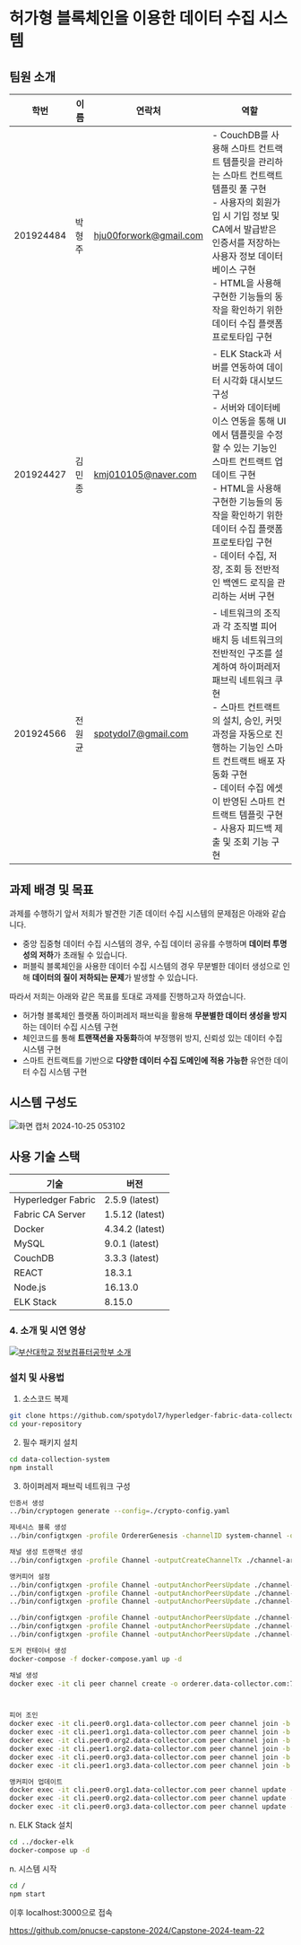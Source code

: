 # 허가형 블록체인을 이용한 데이터 수집 시스템
## 팀원 소개

|학번|이름|연락처|역할|
|------|---|---|---|
|201924484|박형주|hju00forwork@gmail.com| - CouchDB를 사용해 스마트 컨트랙트 템플릿을 관리하는 스마트 컨트랙트 템플릿 풀 구현<br> - 사용자의 회원가입 시 기입 정보 및 CA에서 발급받은 인증서를 저장하는 사용자 정보 데이터베이스 구현<br> - HTML을 사용해 구현한 기능들의 동작을 확인하기 위한 데이터 수집 플랫폼 프로토타입 구현|
|201924427|김민종|kmj010105@naver.com| - ELK Stack과 서버를 연동하여 데이터 시각화 대시보드 구성<br> - 서버와 데이터베이스 연동을 통해 UI에서 템플릿을 수정할 수 있는 기능인 스마트 컨트랙트 업데이트 구현<br> - HTML을 사용해 구현한 기능들의 동작을 확인하기 위한 데이터 수집 플랫폼 프로토타입 구현<br> - 데이터 수집, 저장, 조회 등 전반적인 백엔드 로직을 관리하는 서버 구현|
|201924566|전원균|spotydol7@gmail.com| - 네트워크의 조직과 각 조직별 피어 배치 등 네트워크의 전반적인 구조를 설계하여 하이퍼레저 패브릭 네트워크 쿠현<br> - 스마트 컨트랙트의 설치, 승인, 커밋 과정을 자동으로 진행하는 기능인 스마트 컨트랙트 배포 자동화 구현<br> - 데이터 수집 에셋이 반영된 스마트 컨트랙트 템플릿 구현<br> - 사용자 피드백 제출 및 조회 기능 구현|

## 과제 배경 및 목표
과제를 수행하기 앞서 저희가 발견한 기존 데이터 수집 시스템의 문제점은 아래와 같습니다.
- 중앙 집중형 데이터 수집 시스템의 경우, 수집 데이터 공유를 수행하며 **데이터 투명성의 저하**가 초래될 수 있습니다.
- 퍼블릭 블록체인을 사용한 데이터 수집 시스템의 경우 무분별한 데이터 생성으로 인해 **데이터의 질이 저하되는 문제**가 발생할 수 있습니다.

따라서 저희는 아래와 같은 목표를 토대로 과제를 진행하고자 하였습니다.
- 허가형 블록체인 플랫폼 하이퍼레저 패브릭을 활용해 **무분별한 데이터 생성을 방지**하는 데이터 수집 시스템 구현
- 체인코드를 통해 **트랜잭션을 자동화**하여 부정행위 방지, 신뢰성 있는 데이터 수집 시스템 구현
- 스마트 컨트랙트를 기반으로 **다양한 데이터 수집 도메인에 적용 가능한** 유연한 데이터 수집 시스템 구현

  
## 시스템 구성도
![화면 캡처 2024-10-25 053102](https://github.com/user-attachments/assets/678934a2-9f61-4fa5-9083-0ca5b4b1ee44)

## 사용 기술 스택
|기술|버전|
|----|----|
|Hyperledger Fabric|2.5.9 (latest)|
|Fabric CA Server|1.5.12 (latest)|
|Docker|4.34.2 (latest)|
|MySQL|9.0.1 (latest)|
|CouchDB|3.3.3 (latest)|
|REACT|18.3.1|
|Node.js|16.13.0|
|ELK Stack|8.15.0|


### 4. 소개 및 시연 영상

[![부산대학교 정보컴퓨터공학부 소개](http://img.youtube.com/vi/zh_gQ_lmLqE/0.jpg)](https://youtu.be/zh_gQ_lmLqE)

### 설치 및 사용법

1. 소스코드 복제
```bash
git clone https://github.com/spotydol7/hyperledger-fabric-data-collector/tree/main
cd your-repository
```
2. 필수 패키지 설치
```bash
cd data-collection-system
npm install
```
3. 하이퍼레저 패브릭 네트워크 구성
```bash
인증서 생성
../bin/cryptogen generate --config=./crypto-config.yaml

제네시스 블록 생성
../bin/configtxgen -profile OrdererGenesis -channelID system-channel -outputBlock ./channel-artifacts/genesis.block

채널 생성 트랜잭션 생성
../bin/configtxgen -profile Channel -outputCreateChannelTx ./channel-artifacts/channel.tx -channelID mychannel

앵커피어 설정
../bin/configtxgen -profile Channel -outputAnchorPeersUpdate ./channel-artifacts/Org1MSPanchors.tx -channelID mychannel -asOrg Org1MSP
../bin/configtxgen -profile Channel -outputAnchorPeersUpdate ./channel-artifacts/Org2MSPanchors.tx -channelID mychannel -asOrg Org2MSP
../bin/configtxgen -profile Channel -outputAnchorPeersUpdate ./channel-artifacts/Org3MSPanchors.tx -channelID mychannel -asOrg Org3MSP

../bin/configtxgen -profile Channel -outputAnchorPeersUpdate ./channel-artifacts/Org1MSPanchors.tx -channelID mychannel -asOrg Org1MSP
../bin/configtxgen -profile Channel -outputAnchorPeersUpdate ./channel-artifacts/Org2MSPanchors.tx -channelID mychannel -asOrg Org2MSP
../bin/configtxgen -profile Channel -outputAnchorPeersUpdate ./channel-artifacts/Org3MSPanchors.tx -channelID mychannel -asOrg Org3MSP

도커 컨테이너 생성
docker-compose -f docker-compose.yaml up -d

채널 생성
docker exec -it cli peer channel create -o orderer.data-collector.com:7050 -c mychannel -f ./channel-artifacts/channel.tx --outputBlock ./channel-artifacts/channel.block --tls --cafile /etc/hyperledger/orderer/tls/ca.crt



피어 조인
docker exec -it cli.peer0.org1.data-collector.com peer channel join -b ./channel-artifacts/channel.block
docker exec -it cli.peer1.org1.data-collector.com peer channel join -b ./channel-artifacts/channel.block
docker exec -it cli.peer0.org2.data-collector.com peer channel join -b ./channel-artifacts/channel.block
docker exec -it cli.peer1.org2.data-collector.com peer channel join -b ./channel-artifacts/channel.block
docker exec -it cli.peer0.org3.data-collector.com peer channel join -b ./channel-artifacts/channel.block
docker exec -it cli.peer1.org3.data-collector.com peer channel join -b ./channel-artifacts/channel.block

앵커피어 업데이트
docker exec -it cli.peer0.org1.data-collector.com peer channel update -o orderer.data-collector.com:7050 -c mychannel -f ./channel-artifacts/Org1MSPanchors.tx --tls --cafile /etc/hyperledger/orderer/tls/ca.crt
docker exec -it cli.peer0.org2.data-collector.com peer channel update -o orderer.data-collector.com:7050 -c mychannel -f ./channel-artifacts/Org2MSPanchors.tx --tls --cafile /etc/hyperledger/orderer/tls/ca.crt
docker exec -it cli.peer0.org3.data-collector.com peer channel update -o orderer.data-collector.com:7050 -c mychannel -f ./channel-artifacts/Org3MSPanchors.tx --tls --cafile /etc/hyperledger/orderer/tls/ca.crt
```

n. ELK Stack 설치
```bash
cd ../docker-elk
docker-compose up -d
```
n. 시스템 시작
```bash
cd /
npm start
```
이후 localhost:3000으로 접속



https://github.com/pnucse-capstone-2024/Capstone-2024-team-22
